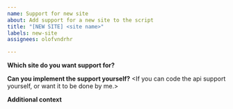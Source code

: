 ```yaml
---
name: Support for new site
about: Add support for a new site to the script
title: "[NEW SITE] <site name>"
labels: new-site
assignees: olofvndrhr

---
```


**Which site do you want support for?**
<The link of the manga site.>

**Can you implement the support yourself?**
<If you can code the api support yourself, or want it to be done by me.>

**Additional context**
<Add any other context or screenshots about the feature request here.>
